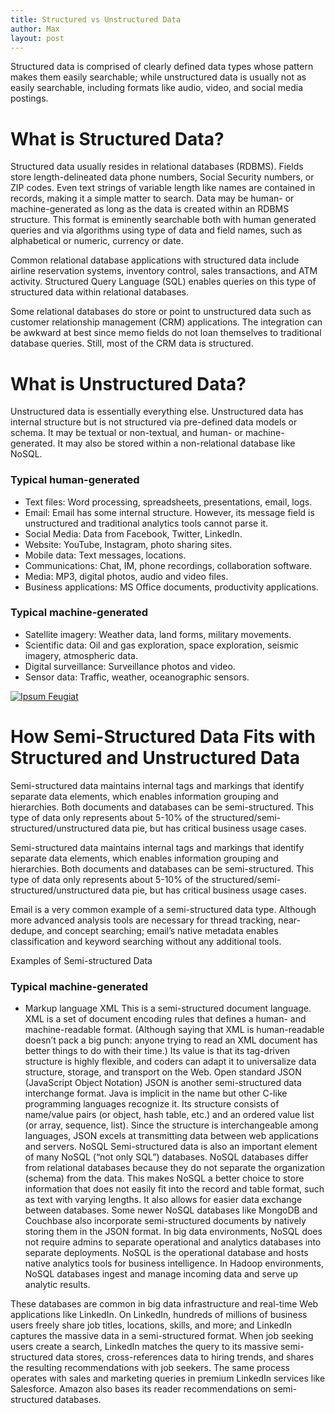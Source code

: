 ```yaml
---
title: Structured vs Unstructured Data
author: Max
layout: post
---
```


Structured data is comprised of clearly defined data types whose pattern makes them easily searchable; while unstructured data is usually not as easily searchable, including formats like audio, video, and social media postings.

<h1>What is Structured Data?</h1>

Structured data usually resides in relational databases (RDBMS). Fields store length-delineated data phone numbers, Social Security numbers, or ZIP codes. Even text strings of variable length like names are contained in records, making it a simple matter to search. Data may be human- or machine-generated as long as the data is created within an RDBMS structure. This format is eminently searchable both with human generated queries and via algorithms using type of data and field names, such as alphabetical or numeric, currency or date.

Common relational database applications with structured data include airline reservation systems, inventory control, sales transactions, and ATM activity. Structured Query Language (SQL) enables queries on this type of structured data within relational databases.

Some relational databases do store or point to unstructured data such as customer relationship management (CRM) applications. The integration can be awkward at best since memo fields do not loan themselves to traditional database queries. Still, most of the CRM data is structured.


<h1>What is Unstructured Data?</h1>

Unstructured data is essentially everything else. Unstructured data has internal structure but is not structured via pre-defined data models or schema. It may be textual or non-textual, and human- or machine-generated. It may also be stored within a non-relational database like NoSQL.


<div class="row">
	<div class="6u 12u$(small)">
		<h3>Typical human-generated</h3>
			<ul>
				<li>Text files: Word processing, spreadsheets, presentations, email, logs.</li>
				<li>Email: Email has some internal structure. However, its message field is unstructured and traditional analytics tools cannot parse it.</li>
				<li>Social Media: Data from Facebook, Twitter, LinkedIn.</li>
				<li>Website: YouTube, Instagram, photo sharing sites.</li>
				<li>Mobile data: Text messages, locations.</li>
				<li>Communications: Chat, IM, phone recordings, collaboration software.</li>
				<li>Media: MP3, digital photos, audio and video files.</li>
				<li>Business applications: MS Office documents, productivity applications.</li>
			</ul>
	</div>
	<div class="6u$ 12u$(small)">
		<h3>Typical machine-generated</h3>
		<ul>
			<li>Satellite imagery: Weather data, land forms, military movements.</li>
			<li>Scientific data: Oil and gas exploration, space exploration, seismic imagery, atmospheric data.</li>
			<li>Digital surveillance: Surveillance photos and video.</li>
			<li>Sensor data: Traffic, weather, oceanographic sensors.</li>
		</ul>
	</div>
</div>
<a href="#" class="image fit"><img src="{{ 'assets/images/structured-unstructured.jpg' | relative_url }}" alt="Ipsum Feugiat" /></a>


<h1>How Semi-Structured Data Fits with Structured and Unstructured Data</h1>

Semi-structured data maintains internal tags and markings that identify separate data elements, which enables information grouping and hierarchies. Both documents and databases can be semi-structured. This type of data only represents about 5-10% of the structured/semi-structured/unstructured data pie, but has critical business usage cases.

Semi-structured data maintains internal tags and markings that identify separate data elements, which enables information grouping and hierarchies. Both documents and databases can be semi-structured. This type of data only represents about 5-10% of the structured/semi-structured/unstructured data pie, but has critical business usage cases.

Email is a very common example of a semi-structured data type. Although more advanced analysis tools are necessary for thread tracking, near-dedupe, and concept searching; email’s native metadata enables classification and keyword searching without any additional tools.

Examples of Semi-structured Data

<div class="6u$ 12u$(small)">
		<h3>Typical machine-generated</h3>
		<ul>
			<li>Markup language XML This is a semi-structured document language. XML is a set of document encoding rules that defines a human- and machine-readable format. (Although saying that XML is human-readable doesn’t pack a big punch: anyone trying to read an XML document has better things to do with their time.) Its value is that its tag-driven structure is highly flexible, and coders can adapt it to universalize data structure, storage, and transport on the Web.
Open standard JSON (JavaScript Object Notation) JSON is another semi-structured data interchange format. Java is implicit in the name but other C-like programming languages recognize it. Its structure consists of name/value pairs (or object, hash table, etc.) and an ordered value list (or array, sequence, list). Since the structure is interchangeable among languages, JSON excels at transmitting data between web applications and servers.
NoSQL Semi-structured data is also an important element of many NoSQL (“not only SQL”) databases. NoSQL databases differ from relational databases because they do not separate the organization (schema) from the data. This makes NoSQL a better choice to store information that does not easily fit into the record and table format, such as text with varying lengths. It also allows for easier data exchange between databases. Some newer NoSQL databases like MongoDB and Couchbase also incorporate semi-structured documents by natively storing them in the JSON format.
In big data environments, NoSQL does not require admins to separate operational and analytics databases into separate deployments. NoSQL is the operational database and hosts native analytics tools for business intelligence. In Hadoop environments, NoSQL databases ingest and manage incoming data and serve up analytic results.
          </ul>
	</div>
</div>
These databases are common in big data infrastructure and real-time Web applications like LinkedIn. On LinkedIn, hundreds of millions of business users freely share job titles, locations, skills, and more; and LinkedIn captures the massive data in a semi-structured format. When job seeking users create a search, LinkedIn matches the query to its massive semi-structured data stores, cross-references data to hiring trends, and shares the resulting recommendations with job seekers. The same process operates with sales and marketing queries in premium LinkedIn services like Salesforce. Amazon also bases its reader recommendations on semi-structured databases.
